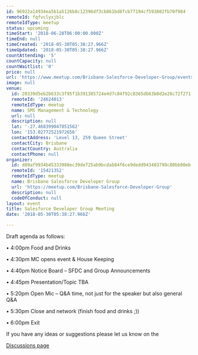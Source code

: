 ```yaml
---
id: 96922a14934ea5b1a5126b8c12396df3cb861bd8fcb77194cf593802fb70f984
remoteId: fqfvclyxjblc
remoteIdType: meetup
status: upcoming
timeStart: '2018-06-28T06:00:00.000Z'
timeEnd: null
timeCreated: '2018-05-30T05:38:27.966Z'
timeUpdated: '2018-05-30T05:38:27.966Z'
countAttending: '5'
countCapacity: null
countWaitlist: '0'
price: null
url: 'https://www.meetup.com/Brisbane-Salesforce-Developer-Group/events/249012556/'
image: null
venue:
  id: 20339d5eb2b633c3f95f1b391385724e4d7c84f92c8365db63b0d2e26c72f271
  remoteId: '24624013'
  remoteIdType: meetup
  name: SMS Management & Technology
  url: null
  description: null
  lat: '-27.468399047851562'
  lon: '153.02772521972656'
  contactAddress: 'Level 13, 259 Queen Street'
  contactCity: Brisbane
  contactCountry: Australia
  contactPhone: null
organizer:
  id: d89af9934b45333980ec39de725ab9bcdab84f6ce9dedd943403799c80bb00eb
  remoteId: '15421352'
  remoteIdType: meetup
  name: Brisbane Salesforce Developer Group
  url: 'https://meetup.com/Brisbane-Salesforce-Developer-Group'
  description: null
  codeOfConduct: null
layout: event
title: Salesforce Developer Group Meeting
date: '2018-05-30T05:38:27.966Z'

---
```

<p>Draft agenda as follows: </p> <p>• 4:00pm Food and Drinks </p> <p>• 4:30pm MC opens event &amp; House Keeping </p> <p>• 4:40pm Notice Board – SFDC and Group Announcements </p> <p>• 4:45pm Presentation/Topic TBA</p> <p>• 5:20pm Open Mic – Q&amp;A time, not just for the speaker but also general Q&amp;A </p> <p>• 5:30pm Close and network (finish food and drinks ;)) </p> <p>• 6:00pm Exit </p> <p>If you have any ideas or suggestions please let us know on the </p> <p><a href="http://www.meetup.com/Brisbane-Salesforce-Developer-Group/messages/boards/">Discussions page</a></p>
